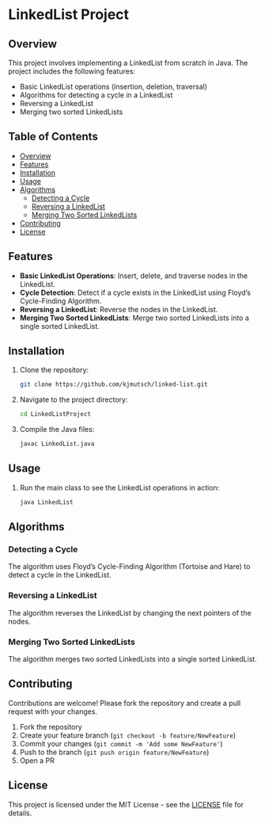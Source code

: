 # LinkedList Project
 
## Overview
This project involves implementing a LinkedList from scratch in Java. The project includes the following features:
- Basic LinkedList operations (insertion, deletion, traversal)
- Algorithms for detecting a cycle in a LinkedList
- Reversing a LinkedList
- Merging two sorted LinkedLists
 
## Table of Contents
- [Overview](#overview)
- [Features](#features)
- [Installation](#installation)
- [Usage](#usage)
- [Algorithms](#algorithms)
  - [Detecting a Cycle](#detecting-a-cycle)
  - [Reversing a LinkedList](#reversing-a-linkedlist)
  - [Merging Two Sorted LinkedLists](#merging-two-sorted-linkedlists)
- [Contributing](#contributing)
- [License](#license)
 
## Features
- **Basic LinkedList Operations**: Insert, delete, and traverse nodes in the LinkedList.
- **Cycle Detection**: Detect if a cycle exists in the LinkedList using Floyd’s Cycle-Finding Algorithm.
- **Reversing a LinkedList**: Reverse the nodes in the LinkedList.
- **Merging Two Sorted LinkedLists**: Merge two sorted LinkedLists into a single sorted LinkedList.
 
## Installation
1. Clone the repository:
    ```sh
    git clone https://github.com/kjmutsch/linked-list.git
    ```
2. Navigate to the project directory:
    ```sh
    cd LinkedListProject
    ```
3. Compile the Java files:
    ```sh
    javac LinkedList.java
    ```
 
## Usage
1. Run the main class to see the LinkedList operations in action:
    ```sh
    java LinkedList
    ```
 
## Algorithms
 
### Detecting a Cycle
The algorithm uses Floyd’s Cycle-Finding Algorithm (Tortoise and Hare) to detect a cycle in the LinkedList.
 
### Reversing a LinkedList
The algorithm reverses the LinkedList by changing the next pointers of the nodes.
 
### Merging Two Sorted LinkedLists
The algorithm merges two sorted LinkedLists into a single sorted LinkedList.
 
## Contributing
Contributions are welcome! Please fork the repository and create a pull request with your changes.
 
1. Fork the repository
2. Create your feature branch (`git checkout -b feature/NewFeature`)
3. Commit your changes (`git commit -m 'Add some NewFeature'`)
4. Push to the branch (`git push origin feature/NewFeature`)
5. Open a PR
 
## License
This project is licensed under the MIT License - see the [LICENSE](LICENSE) file for details.
```
